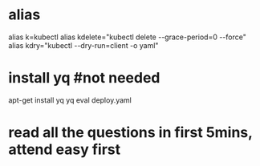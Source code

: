 # alias 
alias k=kubectl
alias kdelete="kubectl delete --grace-period=0 --force"
alias kdry="kubectl --dry-run=client -o yaml"


# install yq #not needed
apt-get install yq
yq eval deploy.yaml

# read all the questions  in first 5mins, attend easy first
